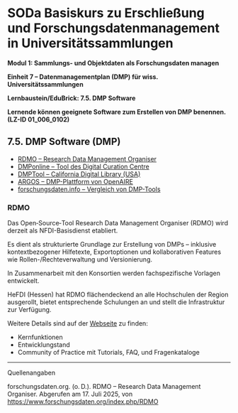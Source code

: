 <!--

-->

# SODa Basiskurs zu Erschließung und Forschungsdatenmanagement in Universitätssammlungen

**Modul 1: Sammlungs- und Objektdaten als Forschungsdaten managen**

**Einheit 7 – Datenmanagementplan (DMP) für wiss. Universitätssammlungen**

**Lernbaustein/EduBrick: 7.5. DMP Software**

**Lernende können geeignete Software zum Erstellen von DMP benennen. (LZ-ID 01\_006\_0102)**


## 7.5. DMP Software (DMP)


- [RDMO – Research Data Management Organiser](https://rdmorganiser.github.io/)
- [DMPonline – Tool des Digital Curation Centre](https://dmponline.dcc.ac.uk/)
- [DMPTool – California Digital Library (USA)](https://dmptool.org/)
- [ARGOS – DMP-Plattform von OpenAIRE](https://argos.openaire.eu/)
- [forschungsdaten.info – Vergleich von DMP-Tools](https://www.forschungsdaten.info/praxis-tools/tools-und-dienste/dmp-tools/)


### RDMO 

Das Open‑Source‑Tool Research Data Management Organiser (RDMO) wird derzeit als NFDI-Basisdienst etabliert. 

Es dient als strukturierte Grundlage zur Erstellung von DMPs – inklusive kontextbezogener Hilfetexte, Exportoptionen und kollaborativen Features wie Rollen-/Rechteverwaltung und Versionierung.

In Zusammenarbeit mit den Konsortien werden fachspezifische Vorlagen entwickelt.

HeFDI (Hessen) hat RDMO flächendeckend an alle Hochschulen der Region ausgerollt, bietet entsprechende Schulungen an und stellt die Infrastruktur zur Verfügung.

Weitere Details sind auf der [Webseite](https://www.forschungsdaten.org/index.php/RDMO) zu finden:

* Kernfunktionen
* Entwicklungstand
* Community of Practice mit Tutorials, FAQ, und Fragenkataloge



-----------
Quellenangaben

forschungsdaten.org. (o. D.). RDMO – Research Data Management Organiser. Abgerufen am 17. Juli 2025, von https://www.forschungsdaten.org/index.php/RDMO
